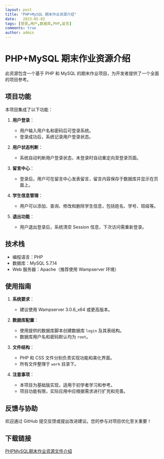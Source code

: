 ```yaml
---
layout: post
title: "PHP+MySQL 期末作业资源介绍"
date:   2023-05-02
tags: [登录,用户,数据库,PHP,留言]
comments: true
author: admin
---
```

# PHP+MySQL 期末作业资源介绍

此资源包含一个基于 PHP 和 MySQL 的期末作业项目，为开发者提供了一个全面的项目参考。

## 项目功能

本项目集成了以下功能：

1. **用户登录**：
   - 用户输入用户名和密码后可登录系统。
   - 登录成功后，系统记录用户登录状态。

2. **用户状态判断**：
   - 系统自动判断用户登录状态，未登录时自动重定向至登录页面。

3. **留言中心**：
   - 登录后，用户可在留言中心发表留言，留言内容保存于数据库并显示在页面上。

4. **学生信息管理**：
   - 用户可以添加、查询、修改和删除学生信息，包括姓名、学号、班级等。

5. **退出功能**：
   - 用户退出登录后，系统清空 Session 信息，下次访问需重新登录。

## 技术栈

- 编程语言：PHP
- 数据库：MySQL 5.7.14
- Web 服务器：Apache（推荐使用 Wampserver 环境）

## 使用指南

1. **系统要求**：
   - 建议使用 Wampserver 3.0.6_x64 或更高版本。

2. **数据库配置**：
   - 使用提供的数据库脚本创建数据库 `login` 及其表结构。
   - 数据库用户名和密码默认均为 `root`。

3. **文件结构**：
   - PHP 和 CSS 文件分别负责实现功能和美化界面。
   - 所有文件整理于 `work` 目录下。

4. **注意事项**：
   - 本项目为基础版实现，适用于初学者学习和参考。
   - 项目功能有限，实际应用中应根据需求进行扩充和完善。

## 反馈与协助

欢迎通过 GitHub 提交反馈或提出改进建议。您的参与对项目优化至关重要！

## 下载链接

[PHPMySQL期末作业资源文件介绍](https://pan.quark.cn/s/54096364c05c)